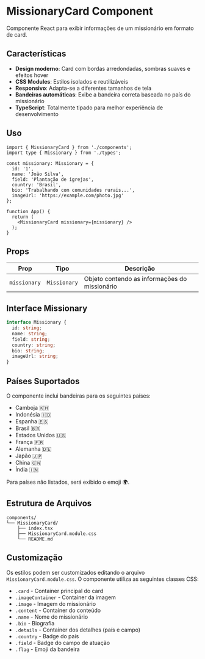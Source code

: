 # MissionaryCard Component

Componente React para exibir informações de um missionário em formato de card.

## Características

- **Design moderno**: Card com bordas arredondadas, sombras suaves e efeitos hover
- **CSS Modules**: Estilos isolados e reutilizáveis
- **Responsivo**: Adapta-se a diferentes tamanhos de tela
- **Bandeiras automáticas**: Exibe a bandeira correta baseada no país do missionário
- **TypeScript**: Totalmente tipado para melhor experiência de desenvolvimento

## Uso

```tsx
import { MissionaryCard } from './components';
import type { Missionary } from './types';

const missionary: Missionary = {
  id: '1',
  name: 'João Silva',
  field: 'Plantação de igrejas',
  country: 'Brasil',
  bio: 'Trabalhando com comunidades rurais...',
  imageUrl: 'https://example.com/photo.jpg'
};

function App() {
  return (
    <MissionaryCard missionary={missionary} />
  );
}
```

## Props

| Prop | Tipo | Descrição |
|------|------|----------|
| `missionary` | `Missionary` | Objeto contendo as informações do missionário |

## Interface Missionary

```typescript
interface Missionary {
  id: string;
  name: string;
  field: string;
  country: string;
  bio: string;
  imageUrl: string;
}
```

## Países Suportados

O componente inclui bandeiras para os seguintes países:
- Camboja 🇰🇭
- Indonésia 🇮🇩
- Espanha 🇪🇸
- Brasil 🇧🇷
- Estados Unidos 🇺🇸
- França 🇫🇷
- Alemanha 🇩🇪
- Japão 🇯🇵
- China 🇨🇳
- Índia 🇮🇳

Para países não listados, será exibido o emoji 🌍.

## Estrutura de Arquivos

```
components/
└── MissionaryCard/
    ├── index.tsx
    ├── MissionaryCard.module.css
    └── README.md
```

## Customização

Os estilos podem ser customizados editando o arquivo `MissionaryCard.module.css`. O componente utiliza as seguintes classes CSS:

- `.card` - Container principal do card
- `.imageContainer` - Container da imagem
- `.image` - Imagem do missionário
- `.content` - Container do conteúdo
- `.name` - Nome do missionário
- `.bio` - Biografia
- `.details` - Container dos detalhes (país e campo)
- `.country` - Badge do país
- `.field` - Badge do campo de atuação
- `.flag` - Emoji da bandeira